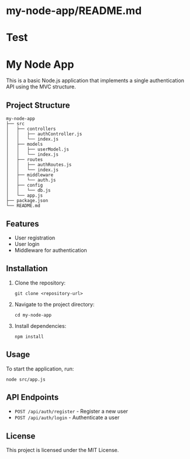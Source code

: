 # my-node-app/README.md

# Test

# My Node App

This is a basic Node.js application that implements a single authentication API using the MVC structure.

## Project Structure

```
my-node-app
├── src
│   ├── controllers
│   │   ├── authController.js
│   │   └── index.js
│   ├── models
│   │   ├── userModel.js
│   │   └── index.js
│   ├── routes
│   │   ├── authRoutes.js
│   │   └── index.js
│   ├── middleware
│   │   └── auth.js
│   ├── config
│   │   └── db.js
│   └── app.js
├── package.json
└── README.md
```

## Features

- User registration
- User login
- Middleware for authentication

## Installation

1. Clone the repository:
   ```
   git clone <repository-url>
   ```
2. Navigate to the project directory:
   ```
   cd my-node-app
   ```
3. Install dependencies:
   ```
   npm install
   ```

## Usage

To start the application, run:

```
node src/app.js
```

## API Endpoints

- `POST /api/auth/register` - Register a new user
- `POST /api/auth/login` - Authenticate a user

## License

This project is licensed under the MIT License.
